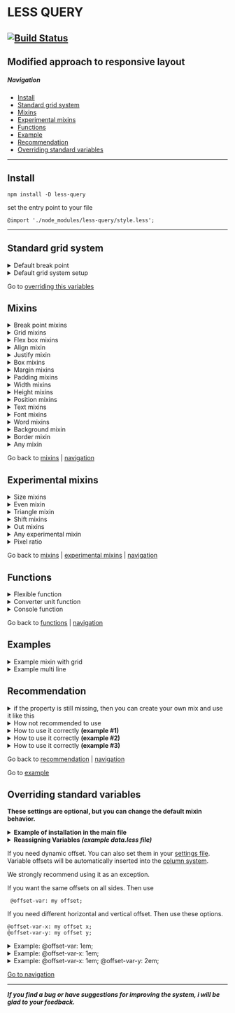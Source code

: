 # LESS QUERY
[![Build Status](https://travis-ci.com/dasx10/less-query.svg?branch=master)](https://travis-ci.com/dasx10/less-query)
----
**Modified approach to responsive layout**
----

##### Navigation
<nav id="navigation">
	<ul>
		<li>
			<a href="#install">Install</a>
		</li>
		<li>
			<a href="#standard-grid-system">Standard grid system</a>
		</li>
		<li>
			<a href="#mixins">Mixins</a>
		</li>
		<li>
			<a href="#experimental-mixins">Experimental mixins</a>
		</li>
		<li>
			<a href="#functions">Functions</a>
		</li>
		<li>
			<a href="#examples">Example</a>
		</li>
		<li>
			<a href="#recommendation">Recommendation</a>
		</li>
		<li>
			<a href="#overriding-standard-variables">Overriding standard variables</a>
		</li>
	</ul>
</nav>

---
## Install
```
npm install -D less-query
```

set the entry point to your file

```
@import './node_modules/less-query/style.less';
```

---


## Standard grid system

<details id="grid-system-mixin">
	<summary>
		Default break point
	</summary>
	<table>
		<thead>
			<tr>
				<th>name</th>
				<th>width</th>
				<th>description</th>
			</tr>
		</thead>
		<tbody>
			<tr>
				<td>xt</td>
				<td>320px</td>
				<td>extra tiny</td>
			</tr>
			<tr>
				<td>ti</td>
				<td>430px</td>
				<td>tiny</td>
			</tr>
			<tr>
				<td>xs</td>
				<td>540px</td>
				<td>extra small</td>
			</tr>
			<tr>
				<td>sm</td>
				<td>720px</td>
				<td>small</td>
			</tr>
			<tr>
				<td>md</td>
				<td>960px</td>
				<td>medium</td>
			</tr>
			<tr>
				<td>lg</td>
				<td>1140px</td>
				<td>large</td>
			</tr>
			<tr>
				<td>xl</td>
				<td>1320px</td>
				<td>extra large</td>
			</tr>
			<tr>
				<td>hu</td>
				<td>1530px</td>
				<td>huge</td>
			</tr>
			<tr>
				<td>xh</td>
				<td>1680px</td>
				<td>extra huge</td>
			</tr>
		</tbody>
	</table>
</details>

<details id="grid-system-mixin">
	<summary>
		Default grid system setup
	</summary>
	<table>
		<thead>
			<tr>
				<th>name</th>
				<th>params</th>
				<th>description</th>
			</tr>
		</thead>
		<tbody>
			<tr>
				<td>columns count</td>
				<td>12</td>
				<td>number of columns in a column</td>
			</tr>
			<tr>
				<td>
					<a href="#offsets-a">offset</a>
				</td>
				<td>2em</td>
				<td>Column indents</td>
			</tr>
			<tr>
				<td>container</td>
				<td>1680px</td>
				<td>Standard container width</td>
			</tr>
		</tbody>
	</table>
</details>


Go to <a href="#overriding-standard-variables">overriding this variables</a>

## Mixins

<details id="grid-system-mixin">
	<summary>
		Break point mixins
	</summary>
	<table>
		<thead>
			<tr>
				<th>mixin</th>
				<th>input</th>
				<th>system</th>
				<th>description</th>
			</tr>
		</thead>
		<tbody>
			<tr>
				<td>.row</td>
				<td>keyword</td>
				<td>grid</td>
				<td>row for columns</td>
			</tr>
			<tr>
				<td>.col</td>
				<td>number</td>
				<td>grid</td>
				<td>column</td>
			</tr>
			<tr>
				<td>.col-count</td>
				<td>number</td>
				<td>false</td>
				<td>overrides the default column count</td>
			</tr>
			<tr>
				<td>.mq</td>
				<td>mixin</td>
				<td>grid</td>
				<td>media width builder</td>
			</tr>
			<tr>
				<td>.to</td>
				<td>mixin</td>
				<td>grid</td>
				<td>media max width only</td>
			</tr>
			<tr>
				<td>.from</td>
				<td>mixin</td>
				<td>grid</td>
				<td>media min width only</td>
			</tr>
			<tr>
				<td>.mqh</td>
				<td>mixin</td>
				<td>grid</td>
				<td>media height builder</td>
			</tr>
			<tr>
				<td>.container</td>
				<td>mixin</td>
				<td>false</td>
				<td>max size (container)</td>
			</tr>
			<tr>
				<td>.wrp</td>
				<td>mixin</td>
				<td>false</td>
				<td>padding max size (container)</td>
			</tr>
		</tbody>
	</table>
	<details id="example-grid-system-mixin">
	<summary>Example grid system mixin</summary>

	// input
	.grid{
		.row;
		&__col{
			.col(12, sm, 6, md, 4, lg, 3);
		}
	}

	// output
	.grid {
		margin-left: -15px;
		margin-right: -15px;
		display: flex;
		flex-flow: row wrap;
	}

	.grid__col {
		word-wrap: break-word;
		box-sizing: border-box;
		margin-left: 15px;
		margin-right: 15px;
	}

	@media (max-width: 720px) {
		.grid__col {
			width: calc(100% - 30px);
		}
	}

	@media (min-width: 720px) and (max-width: 960px) {
		.grid__col {
			width: calc(50% - 30px);
		}
	}

	@media (min-width: 960px) and (max-width: 1140px) {
		.grid__col {
			width: calc(33.333333333333336% - 30px);
		}
	}

	@media (min-width: 1140px) {
		.grid__col {
			width: calc(25% - 30px);
		}
	}
</details>
<details id="grid-s-mix">
	<summary>Example .mq</summary>

	.mq(xs, { .p(1px); color:red }, 1200px, .m(2px));

	/*
		@media (min-width: 540px) and (max-width: 1200px) {
			.class-grid {
				padding: 1px;
				color: red;
			}
		}

		@media (min-width: 1200px) {
			.class-grid {
				margin: 2px;
			}
		}
	*/
</details>
<hr />

</details>


<details id="grid-mixin">
	<summary>
		Grid mixins
	</summary>
	<table>
		<thead>
			<tr>
				<th>mixin</th>
				<th>short</th>
				<th>grid system</th>
			</tr>
		</thead>
		<tbody>
			<tr>
				<td>.grid-area</td>
				<td>.ga</td>
				<td>true</td>
			</tr>
			<tr>
				<td>.grid-auto-column</td>
				<td>.gac</td>
				<td>true</td>
			</tr>
			<tr>
				<td>.grid-auto-row</td>
				<td>.gar</td>
				<td>true</td>
			</tr>
			<tr>
				<td>.grid-template</td>
				<td>.gt</td>
				<td>true</td>
			</tr>
			<tr>
				<td>.grid-template-column</td>
				<td>.gtc</td>
				<td>true</td>
			</tr>
			<tr>
				<td>.grid-template-row</td>
				<td>.gtr</td>
				<td>true</td>
			</tr>
			<tr>
				<td>.grid-column</td>
				<td>.gc</td>
				<td>true</td>
			</tr>
			<tr>
				<td>.grid-column-gap</td>
				<td>.gcg</td>
				<td>true</td>
			</tr>
			<tr>
				<td>.grid-column-start</td>
				<td>.gcs</td>
				<td>true</td>
			</tr>
			<tr>
				<td>.grid-column-end</td>
				<td>.gce</td>
				<td>true</td>
			</tr>
			<tr>
				<td>.grid-row</td>
				<td>.gr</td>
				<td>true</td>
			</tr>
			<tr>
				<td>.grid-row-gap</td>
				<td>.grg</td>
				<td>true</td>
			</tr>
			<tr>
				<td>.grid-row-start</td>
				<td>.grs</td>
				<td>true</td>
			</tr>
			<tr>
				<td>.grid-row-end</td>
				<td>.gre</td>
				<td>true</td>
			</tr>
			<tr>
				<td>.grid-gap</td>
				<td>.gg</td>
				<td>true</td>
			</tr>
		</tbody>
	</table>
</details>

<details id="flex-mixin">
	<summary>
		Flex box mixins
	</summary>
	<table>
		<thead>
			<tr>
				<th>mixin</th>
				<th>short</th>
				<th>grid system</th>
				<th>multi line</th>
			</tr>
		</thead>
		<tbody>
			<tr>
				<td>.flex</td>
				<td>.fx</td>
				<td>true</td>
				<td>false</td>
			</tr>
			<tr>
				<td>.flex-basis</td>
				<td>.fxb</td>
				<td>true</td>
				<td>false</td>
			</tr>
			<tr>
				<td>.flex-direction</td>
				<td>.fxd</td>
				<td>true</td>
				<td>false</td>
			</tr>
			<tr>
				<td>.flex-flow</td>
				<td>.fxf</td>
				<td>true</td>
				<td>false</td>
			</tr>
			<tr>
				<td>.flex-grow</td>
				<td>.fxg</td>
				<td>true</td>
				<td>false</td>
			</tr>
			<tr>
				<td>.flex-shrink</td>
				<td>.fxs</td>
				<td>true</td>
				<td>false</td>
			</tr>
			<tr>
				<td>.flex-wrap</td>
				<td>.fxw</td>
				<td>true</td>
				<td>false</td>
			</tr>
		</tbody>
	</table>
</details>


<details id="align-mixin">
	<summary>
		Align mixin
	</summary>
	<table>
		<thead>
			<tr>
				<th>mixin</th>
				<th>short</th>
				<th>grid system</th>
				<th>multi line</th>
			</tr>
		</thead>
		<tbody>
			<tr>
				<td>.align-content</td>
				<td>.ac</td>
				<td>true</td>
				<td>false</td>
			</tr>
			<tr>
				<td>.align-items</td>
				<td>.ai</td>
				<td>true</td>
				<td>false</td>
			</tr>
			<tr>
				<td>.align-self</td>
				<td>.as</td>
				<td>true</td>
				<td>false</td>
			</tr>
		</tbody>
	</table>
</details>

<details id="justify-mixin">
	<summary>
		Justify mixin
	</summary>
	<table>
		<thead>
			<tr>
				<th>mixin</th>
				<th>short</th>
				<th>grid system</th>
				<th>multi line</th>
			</tr>
		</thead>
		<tbody>
			<tr>
				<td>.justify-content</td>
				<td>.jc</td>
				<td>true</td>
				<td>false</td>
			</tr>
			<tr>
				<td>.justify-items</td>
				<td>.ji</td>
				<td>true</td>
				<td>false</td>
			</tr>
			<tr>
				<td>.justify-self</td>
				<td>.js</td>
				<td>true</td>
				<td>false</td>
			</tr>
		</tbody>
	</table>
</details>


<details id="box-mixin">
	<summary>
		Box mixins
	</summary>
	<table>
		<thead>
			<tr>
				<th>mixin</th>
				<th>short</th>
				<th>grid system</th>
				<th>multi line</th>
			</tr>
		</thead>
		<tbody>
			<tr>
				<td>.box-shadow</td>
				<td>.bsh</td>
				<td>true</td>
				<td>false</td>
			</tr>
			<tr>
				<td>.box-sizing</td>
				<td>.bz</td>
				<td>true</td>
				<td>false</td>
			</tr>
		</tbody>
	</table>
</details>

<details id="margin-mixin">
	<summary>
		Margin mixins
	</summary>
	<table>
		<thead>
			<tr>
				<th>mixin</th>
				<th>short</th>
				<th>grid system</th>
				<th>multi line</th>
			</tr>
		</thead>
		<tbody>
			<tr>
				<td>.margin</td>
				<td>.m</td>
				<td>true</td>
				<td>false</td>
			</tr>
			<tr>
				<td>.margin-top</td>
				<td>.mt</td>
				<td>true</td>
				<td>false</td>
			</tr>
			<tr>
				<td>.margin-right</td>
				<td>.mr</td>
				<td>true</td>
				<td>false</td>
			</tr>
			<tr>
				<td>.margin-bottom</td>
				<td>.mb</td>
				<td>true</td>
				<td>false</td>
			</tr>
			<tr>
				<td>.margin-left</td>
				<td>.ml</td>
				<td>true</td>
				<td>false</td>
			</tr>
			<tr>
				<td>.margin-y</td>
				<td>.my</td>
				<td>true</td>
				<td>true</td>
			</tr>
			<tr>
				<td>.margin-x</td>
				<td>.mx</td>
				<td>true</td>
				<td>true</td>
			</tr>
			<tr>
				<td>.margin-y-right</td>
				<td>.myr</td>
				<td>true</td>
				<td>true</td>
			</tr>
			<tr>
				<td>.margin-y-left</td>
				<td>.myl</td>
				<td>true</td>
				<td>true</td>
			</tr>
			<tr>
				<td>.margin-top-x</td>
				<td>.mxt</td>
				<td>true</td>
				<td>true</td>
			</tr>
			<tr>
				<td>.margin-bottom-x</td>
				<td>.mxb</td>
				<td>true</td>
				<td>true</td>
			</tr>
		</tbody>
	</table>
	<details>
	<summary>Example margin mixins</summary>

	.m(1rem 2rem);  // margin: 1rem 2rem;
	.mt(10px); 		// margin-top: 10px;
	.mb(10px); 		// margin-bottom: 10px;
	.ml(10px); 		// margin-left: 10px;
	.mr(10px); 		// margin-right: 10px;

	.my(5px); 		// margin-top: 5px; margin-bottom: 5px;
	.mx(5px); 		// margin-right: 5px; margin-left: 5px;
</details>
<hr />

</details>

<details id="padding-mixin">
	<summary>
		Padding mixins
	</summary>
	<table>
		<thead>
			<tr>
				<th>mixin</th>
				<th>short</th>
				<th>grid system</th>
				<th>multi line</th>
			</tr>
		</thead>
		<tbody>
			<tr>
				<td>.padding</td>
				<td>.p</td>
				<td>true</td>
				<td>false</td>
			</tr>
			<tr>
				<td>.padding-top</td>
				<td>.pt</td>
				<td>true</td>
				<td>false</td>
			</tr>
			<tr>
				<td>.padding-right</td>
				<td>.pr</td>
				<td>true</td>
				<td>false</td>
			</tr>
			<tr>
				<td>.padding-bottom</td>
				<td>.pb</td>
				<td>true</td>
				<td>false</td>
			</tr>
			<tr>
				<td>.padding-left</td>
				<td>.pl</td>
				<td>true</td>
				<td>false</td>
			</tr>
			<tr>
				<td>.padding-y</td>
				<td>.py</td>
				<td>true</td>
				<td>true</td>
			</tr>
			<tr>
				<td>.padding-x</td>
				<td>.px</td>
				<td>true</td>
				<td>true</td>
			</tr>
			<tr>
				<td>.padding-y-right</td>
				<td>.pyr</td>
				<td>true</td>
				<td>true</td>
			</tr>
			<tr>
				<td>.padding-y-left</td>
				<td>.pyl</td>
				<td>true</td>
				<td>true</td>
			</tr>
			<tr>
				<td>.padding-top-x</td>
				<td>.pxt</td>
				<td>true</td>
				<td>true</td>
			</tr>
			<tr>
				<td>.padding-bottom-x</td>
				<td>.pxb</td>
				<td>true</td>
				<td>true</td>
			</tr>
		</tbody>
	</table>
	<details>
	<summary>Example padding mixins</summary>

	.p(1rem 2rem);  // padding: 1rem 2rem;
	.pt(10px); 		// padding-top: 10px;
	.pb(10px); 		// padding-bottom: 10px;
	.pl(10px); 		// padding-left: 10px;
	.pr(10px); 		// padding-right: 10px;

	.py(5px); 		// padding-top: 5px; padding-bottom: 5px;
	.px(5px); 		// padding-right: 5px; padding-left: 5px;
</details>
<hr />

</details>

<details id="width-mixin">
	<summary>
		Width mixins
	</summary>
	<table>
		<thead>
			<tr>
				<th>mixin</th>
				<th>short</th>
				<th>grid system</th>
				<th>multi line</th>
			</tr>
		</thead>
		<tbody>
			<tr>
				<td>.width</td>
				<td>.w</td>
				<td>true</td>
				<td>false</td>
			</tr>
			<tr>
				<td>.min-width</td>
				<td>.miw</td>
				<td>true</td>
				<td>false</td>
			</tr>
			<tr>
				<td>.max-width</td>
				<td>.mw</td>
				<td>true</td>
				<td>false</td>
			</tr>
			<tr>
				<td>.minmax-width</td>
				<td>.mmw</td>
				<td>true</td>
				<td>true</td>
			</tr>
		</tbody>
	</table>
</details>

<details id="height-mixin">
	<summary>
		Height mixins
	</summary>
	<table>
		<thead>
			<tr>
				<th>mixin</th>
				<th>short</th>
				<th>grid system</th>
				<th>multi line</th>
			</tr>
		</thead>
		<tbody>
			<tr>
				<td>.height</td>
				<td>.h</td>
				<td>true</td>
				<td>false</td>
			</tr>
			<tr>
				<td>.min-height</td>
				<td>.mih</td>
				<td>true</td>
				<td>false</td>
			</tr>
			<tr>
				<td>.max-height</td>
				<td>.mh</td>
				<td>true</td>
				<td>false</td>
			</tr>
			<tr>
				<td>.minmax-height</td>
				<td>.mmh</td>
				<td>true</td>
				<td>true</td>
			</tr>
		</tbody>
	</table>
</details>

<details id="position-mixin">
	<summary>
		Position mixins
	</summary>
	<table>
		<thead>
			<tr>
				<th>mixin</th>
				<th>short</th>
				<th>grid system</th>
				<th>multi line</th>
				<th>description</th>
			</tr>
		</thead>
		<tbody>
			<tr>
				<td>.a</td>
				<td>.a</td>
				<td>true</td>
				<td>true</td>
				<td>All position</td>
			</tr>
			<tr>
				<td>.top</td>
				<td>.t</td>
				<td>true</td>
				<td>false</td>
				<td></td>
			</tr>
			<tr>
				<td>.right</td>
				<td>.r</td>
				<td>true</td>
				<td>false</td>
				<td></td>
			</tr>
			<tr>
				<td>.bottom</td>
				<td>.b</td>
				<td>true</td>
				<td>false</td>
				<td></td>
			</tr>
			<tr>
				<td>.left</td>
				<td>.l</td>
				<td>true</td>
				<td>false</td>
				<td></td>
			</tr>
			<tr>
				<td>.y</td>
				<td>.y</td>
				<td>true</td>
				<td>true</td>
				<td>top + bottom</td>
			</tr>
			<tr>
				<td>.x</td>
				<td>.x</td>
				<td>true</td>
				<td>true</td>
				<td>right + left</td>
			</tr>
		</tbody>
	</table>
</details>

<details id="text-mixin">
	<summary>
		Text mixins
	</summary>
	<table>
		<thead>
			<tr>
				<th>mixin</th>
				<th>short</th>
				<th>grid system</th>
				<th>multi line</th>
			</tr>
		</thead>
		<tbody>
			<tr>
				<td>.text-align</td>
				<td>.ta</td>
				<td>true</td>
				<td>false</td>
			</tr>
			<tr>
				<td>.text-decoration</td>
				<td>.td</td>
				<td>true</td>
				<td>false</td>
			</tr>
			<tr>
				<td>.text-indent</td>
				<td>.ti</td>
				<td>true</td>
				<td>false</td>
			</tr>
			<tr>
				<td>.text-shadow</td>
				<td>.ts</td>
				<td>true</td>
				<td>false</td>
			</tr>
			<tr>
				<td>.text-transform</td>
				<td>.tt</td>
				<td>true</td>
				<td>false</td>
			</tr>
			<tr>
				<td>.text-overflow</td>
				<td>.tv</td>
				<td>true</td>
				<td>false</td>
			</tr>
		</tbody>
	</table>
</details>

<details id="font-mixin">
	<summary>
		Font mixins
	</summary>
	<table>
		<thead>
			<tr>
				<th>mixin</th>
				<th>short</th>
				<th>grid system</th>
				<th>multi line</th>
			</tr>
		</thead>
		<tbody>
			<tr>
				<td>.font</td>
				<td>.f</td>
				<td>true</td>
				<td>false</td>
			</tr>
			<tr>
				<td>.font-style</td>
				<td>.fs</td>
				<td>true</td>
				<td>false</td>
			</tr>
			<tr>
				<td>.font-size</td>
				<td>.fz</td>
				<td>true</td>
				<td>false</td>
			</tr>
			<tr>
				<td>.font-weight</td>
				<td>.f</td>
				<td>true</td>
				<td>false</td>
			</tr>
			<tr>
				<td>.font-family</td>
				<td>.ff</td>
				<td>true</td>
				<td>false</td>
			</tr>
		</tbody>
	</table>
</details>

<details id="word-mixin">
	<summary>
		Word mixins
	</summary>
	<table>
		<thead>
			<tr>
				<th>mixin</th>
				<th>short</th>
				<th>grid system</th>
				<th>multi line</th>
			</tr>
		</thead>
		<tbody>
			<tr>
				<td>.word-break</td>
				<td>.wb</td>
				<td>true</td>
				<td>false</td>
			</tr>
			<tr>
				<td>.word-spacing</td>
				<td>.ws</td>
				<td>true</td>
				<td>false</td>
			</tr>
			<tr>
				<td>.word-wrap</td>
				<td>.ww</td>
				<td>true</td>
				<td>false</td>
			</tr>
		</tbody>
	</table>
</details>

<details id="background-mixin">
	<summary>
		Background mixin
	</summary>
	<table>
		<thead>
			<tr>
				<th>mixin</th>
				<th>short</th>
				<th>grid system</th>
				<th>multi line</th>
			</tr>
		</thead>
		<tbody>
			<tr>
				<td>.background</td>
				<td>.bg</td>
				<td>true</td>
				<td>false</td>
			</tr>
			<tr>
				<td>.background-attachment</td>
				<td>.bga</td>
				<td>true</td>
				<td>false</td>
			</tr>
			<tr>
				<td>.background-clip</td>
				<td>.bgcl</td>
				<td>true</td>
				<td>false</td>
			</tr>
			<tr>
				<td>.background-color</td>
				<td>.bgc</td>
				<td>true</td>
				<td>false</td>
			</tr>
			<tr>
				<td>.background-image</td>
				<td>.bgi</td>
				<td>true</td>
				<td>false</td>
			</tr>
			<tr>
				<td>.background-origin</td>
				<td>.bgo</td>
				<td>true</td>
				<td>false</td>
			</tr>
			<tr>
				<td>.background-position</td>
				<td>.bgp</td>
				<td>true</td>
				<td>false</td>
			</tr>
			<tr>
				<td>.background-repeat</td>
				<td>.bgr</td>
				<td>true</td>
				<td>false</td>
			</tr>
			<tr>
				<td>.background-size</td>
				<td>.bgz</td>
				<td>true</td>
				<td>false</td>
			</tr>
		</tbody>
	</table>
</details>

<details id="border-mixin">
	<summary>
		Border mixin
	</summary>
	<table>
		<thead>
			<tr>
				<th>mixin</th>
				<th>short</th>
				<th>grid system</th>
				<th>multi line</th>
			</tr>
		</thead>
		<tbody>
			<tr>
				<td>.border</td>
				<td>.bd</td>
				<td>true</td>
				<td>false</td>
			</tr>
			<tr>
				<td>.border-style</td>
				<td>.bds</td>
				<td>true</td>
				<td>false</td>
			</tr>
			<tr>
				<td>.border-color</td>
				<td>.bdc</td>
				<td>true</td>
				<td>false</td>
			</tr>
			<tr>
				<td>.border-radius</td>
				<td>.bd-rs</td>
				<td>true</td>
				<td>false</td>
			</tr>
		</tbody>
	</table>
</details>

<details id="any-mixin">
	<summary>
		Any mixin
	</summary>
	<table>
		<thead>
			<tr>
				<th>mixin</th>
				<th>short</th>
				<th>grid system</th>
				<th>multi line</th>
			</tr>
		</thead>
		<tbody>
			<tr>
				<td>.line-height</td>
				<td>.lh</td>
				<td>true</td>
				<td>false</td>
			</tr>
			<tr>
				<td>.order</td>
				<td>.od</td>
				<td>true</td>
				<td>false</td>
			</tr>
			<tr>
				<td>.letter-spacing</td>
				<td>.ls</td>
				<td>true</td>
				<td>false</td>
			</tr>
			<tr>
				<td>.display</td>
				<td>.d</td>
				<td>true</td>
				<td>false</td>
			</tr>
			<tr>
				<td>.resize</td>
				<td>.rz</td>
				<td>true</td>
				<td>false</td>
			</tr>
			<tr>
				<td>.position</td>
				<td>.pos</td>
				<td>true</td>
				<td>false</td>
			</tr>
			<tr>
				<td>.vertical-align</td>
				<td>.va</td>
				<td>true</td>
				<td>false</td>
			</tr>
			<tr>
				<td>.clip</td>
				<td>.cp</td>
				<td>true</td>
				<td>false</td>
			</tr>
		</tbody>
	</table>
</details>


Go back to <a href="#mixins">mixins</a> | <a href="#navigation">navigation</a>

## Experimental mixins

<details id="size-mixin">
	<summary title="height + width">
		Size mixins
	</summary>
	<p>Height + width</p>
	<table>
		<thead>
			<tr>
				<th>mixin</th>
				<th>short</th>
				<th>grid system</th>
				<th>multi line</th>
			</tr>
		</thead>
		<tbody>
			<tr>
				<td>.size</td>
				<td>.sz</td>
				<td>true</td>
				<td>true</td>
			</tr>
			<tr>
				<td>.min-size</td>
				<td>.misz</td>
				<td>true</td>
				<td>true</td>
			</tr>
			<tr>
				<td>.max-size</td>
				<td>.msz</td>
				<td>true</td>
				<td>true</td>
			</tr>
			<tr>
				<td>.minmax-size</td>
				<td>.mmsz</td>
				<td>true</td>
				<td>true</td>
			</tr>
		</tbody>
	</table>
</details>

<details id="even-mixin">
	<summary title="Align + justify">
		Even mixin
	</summary>
	<p>Align + justify</p>
	<table>
		<thead>
			<tr>
				<th>mixin</th>
				<th>short</th>
				<th>grid system</th>
				<th>multi line</th>
			</tr>
		</thead>
		<tbody>
			<tr>
				<td>.even-content</td>
				<td>.ec</td>
				<td>true</td>
				<td>true</td>
			</tr>
			<tr>
				<td>.even-items</td>
				<td>.ei</td>
				<td>true</td>
				<td>true</td>
			</tr>
			<tr>
				<td>.even-self</td>
				<td>.es</td>
				<td>true</td>
				<td>true</td>
			</tr>
		</tbody>
	</table>
</details>

<details id="triangle-mixin">
	<summary>
		Triangle mixin
	</summary>
	<table>
		<thead>
			<tr>
				<th>mixin</th>
				<th>input</th>
				<th>grid system</th>
				<th>Multi line</th>
			</tr>
		</thead>
		<tbody>
			<tr>
				<td>.triangle-t</td>
				<td>number</td>
				<td>false</td>
				<td>false</td>
			</tr>
			<tr>
				<td>.triangle-r</td>
				<td>number</td>
				<td>false</td>
				<td>false</td>
			</tr>
			<tr>
				<td>.triangle-b</td>
				<td>number</td>
				<td>false</td>
				<td>false</td>
			</tr>
			<tr>
				<td>.triangle-l</td>
				<td>number</td>
				<td>false</td>
				<td>false</td>
			</tr>
			<tr>
				<td>.triangle-rt</td>
				<td>number</td>
				<td>false</td>
				<td>false</td>
			</tr>
			<tr>
				<td>.triangle-rb</td>
				<td>number</td>
				<td>false</td>
				<td>false</td>
			</tr>
		</tbody>
	</table>
</details>

<details id="shift-mixin">
	<summary title="margin + padding">
		Shift mixins
	</summary>
	<p>margin + padding</p>
	<table>
		<thead>
			<tr>
				<th>mixin</th>
				<th>grid system</th>
				<th>multi line</th>
			</tr>
		</thead>
		<tbody>
			<tr>
				<td>.shift</td>
				<td>true</td>
				<td>false</td>
			</tr>
			<tr>
				<td>.shift-t</td>
				<td>true</td>
				<td>false</td>
			</tr>
			<tr>
				<td>.shift-r</td>
				<td>true</td>
				<td>false</td>
			</tr>
			<tr>
				<td>.shift-b</td>
				<td>true</td>
				<td>false</td>
			</tr>
			<tr>
				<td>.shift-l</td>
				<td>true</td>
				<td>false</td>
			</tr>
			<tr>
				<td>.shift-y</td>
				<td>true</td>
				<td>true</td>
			</tr>
			<tr>
				<td>.shift-x</td>
				<td>true</td>
				<td>true</td>
			</tr>
		</tbody>
	</table>
</details>

<details id="out-mixin">
	<summary title="-margin +padding">
		Out mixins
	</summary>
	<p>-margin +padding</p>
	<table>
		<thead>
			<tr>
				<th>mixin</th>
				<th>grid system</th>
				<th>multi line</th>
			</tr>
		</thead>
		<tbody>
			<tr>
				<td>.out</td>
				<td>true</td>
				<td>false</td>
			</tr>
			<tr>
				<td>.out-t</td>
				<td>true</td>
				<td>false</td>
			</tr>
			<tr>
				<td>.out-r</td>
				<td>true</td>
				<td>false</td>
			</tr>
			<tr>
				<td>.out-b</td>
				<td>true</td>
				<td>false</td>
			</tr>
			<tr>
				<td>.out-l</td>
				<td>true</td>
				<td>false</td>
			</tr>
			<tr>
				<td>.out-y</td>
				<td>true</td>
				<td>true</td>
			</tr>
			<tr>
				<td>.out-x</td>
				<td>true</td>
				<td>true</td>
			</tr>
		</tbody>
	</table>
</details>

<details>
	<summary>
		Any experimental mixin
	</summary>
	<table>
		<thead>
			<tr>
				<th>mixin</th>
				<th>grid system</th>
				<th>multi line</th>
				<th>description</th>
			</tr>
		</thead>
		<tbody>
			<tr>
				<td>.reset</td>
				<td>false</td>
				<td>false</td>
				<td>normalize</td>
			</tr>
			<tr>
				<td>.round</td>
				<td>false</td>
				<td>false</td>
				<td>border-radius: 50%;</td>
			</tr>
			<tr>
				<td>.circle</td>
				<td>false</td>
				<td>false</td>
				<td>circle</td>
			</tr>
		</tbody>
	</table>
</details>

<details id="pxrt">
	<summary>
		Pixel ratio
	</summary>
	<p>Mixin: .pxrt()</p>
	<p>Params: pixel ration (number) or mixin</p>

	.pxrt(
		1, { background-image:url('1.webp') },
		2, { background-image:url('2.webp') },
		3, { background-image:url('3.webp') }
	);
	// 1x upload only 1.webp
	// retina 2x upload only 2.webp
	// retina 3x upload only 3.webp
</details>



Go back to <a href="#mixins"> mixins</a> | <a href="#experimental-mixins">experimental mixins</a> | <a href="#navigation">navigation</a>

## Functions

<details id="flexible-function">
	<summary>
		Flexible function
	</summary>
	<table>
		<thead>
			<tr>
				<th>name</th>
				<th>first param *</th>
				<th>second param *</th>
				<th>next params</th>
				<th>description</th>
			</tr>
		</thead>
		<tbody>
			<tr>
				<td>fw</td>
				<td>min size</td>
				<td>max size</td>
				<td>min-width, max-width</td>
				<td>adapts to width</td>
			</tr>
			<tr>
				<td>fh</td>
				<td>min size</td>
				<td>max size</td>
				<td>min-height, max-height</td>
				<td>adapts to height</td>
			</tr>
			<tr>
				<td>fmin</td>
				<td>min size</td>
				<td>max size</td>
				<td>min-size, max-size</td>
				<td>adapts to min height or width desktop size</td>
			</tr>
			<tr>
				<td>fmax</td>
				<td>min size</td>
				<td>max size</td>
				<td>min-size, max-size</td>
				<td>adapts to max height or width desktop size</td>
			</tr>
			<tr>
				<td>fd</td>
				<td>min size</td>
				<td>max size</td>
				<td>min-width, min-height, max-width, max-height</td>
				<td>adapts to desktop size</td>
			</tr>
		</tbody>
	</table>
	<details>
	<summary>Example</summary>

	// flexible font
	.fz(fw(12px, 20px)); // -> font-size: calc(10.4px + 0.5vw);
</details>
	<details>
	<summary>
		Default params (next params)
	</summary>
	<table>
		<thead>
			<tr>
				<th>name</th>
				<th>value</th>
			</tr>
		</thead>
		<tbody>
			<tr>
				<td>min-height</td>
				<td>240px</td>
			</tr>
			<tr>
				<td>min-width</td>
				<td>320px</td>
			</tr>
			<tr>
				<td>max-height</td>
				<td>1080px</td>
			</tr>
			<tr>
				<td>max-width</td>
				<td>1920px</td>
			</tr>
			<tr>
				<td>min-size</td>
				<td>320px</td>
			</tr>
			<tr>
				<td>max-size</td>
				<td>1920px</td>
			</tr>
		</tbody>
	</table>
</details>
	<hr />
</details>
<details id="converter-function">
	<summary>
		Converter unit function
	</summary>
	<table>
		<thead>
			<tr>
				<th>name</th>
				<th>first param *</th>
				<th>second param</th>
				<th>description</th>
			</tr>
		</thead>
		<tbody>
			<tr>
				<td>toEm</td>
				<td>px unit</td>
				<td>default em</td>
				<td>convert pixel to em</td>
			</tr>
			<tr>
				<td>toRem</td>
				<td>px unit</td>
				<td>default rem</td>
				<td>convert pixel to rem</td>
			</tr>
			<tr>
				<td>toP</td>
				<td>px unit</td>
				<td>default width layout</td>
				<td>convert pixel to %</td>
			</tr>
			<tr>
				<td>toW</td>
				<td>px unit</td>
				<td>default width layout</td>
				<td>convert pixel to vw</td>
			</tr>
			<tr>
				<td>toH</td>
				<td>px unit</td>
				<td>default width layout</td>
				<td>convert pixel to vh</td>
			</tr>
			<tr>
				<td>toM</td>
				<td>px unit</td>
				<td>default width layout</td>
				<td>convert pixel to vmax</td>
			</tr>
			<tr>
				<td>toMi</td>
				<td>px unit</td>
				<td>default width layout</td>
				<td>convert pixel to vmin</td>
			</tr>
			<tr>
				<td>toPx</td>
				<td>any number unit</td>
				<td>default width layout</td>
				<td>convert unit to px</td>
			</tr>
		</tbody>
	</table>
	<details>
	<summary>
		Example
	</summary>

	toEm(16); 		   // 1em;
	toPx(10%, 1920px);  // 192px;
	toP(20px, 1920px); // 1.0416666666666665%;

	.pt(toEm(16)); 	   // padding-top: 1em;
</details>
	<hr />
</details>

<details id="console-function">
	<summary>
		Console function
	</summary>
	<table>
		<thead>
			<tr>
				<th>name</th>
				<th>input or type</th>
				<th>description</th>
			</tr>
		</thead>
		<tbody>
			<tr>
				<td>console-log</td>
				<td>varaiable | unit | params | string ...</td>
				<td>output from console</td>
			</tr>
			<tr>
				<td>console-dir</td>
				<td>varaiable | unit | params | string ...</td>
				<td>output from console full information</td>
			</tr>
			<tr>
				<td>console-error</td>
				<td>varaiable | unit | params | string ...</td>
				<td>output from console (red output)</td>
			</tr>
		</tbody>
	</table>
</details>


Go back to <a href="#functions">functions</a> | <a href="#navigation">navigation</a>

## Examples

<details>
	<summary>Example mixin with grid</summary>

	// input
	.class{
		.px(1px, xs, 2px, sm, 3px);
	}

	// output
	@media (min-width: 45em) {
		.class {
			padding-left: 3px;
			padding-right: 3px;
		}
	}

	@media (max-width: 33.75em) {
		.class {
			padding-left: 1px;
			padding-right: 1px;
		}
	}

	@media (min-width: 33.75em) and (max-width: 45em) {
		.class {
			padding-left: 2px;
			padding-right: 2px;
		}
	}
</details>

<details>
	<summary>Example multi line</summary>

	// input
	.shift {
		.mx(1px 2px);
		.my(10px 5px, sm, 8px);
	}

	// output
	.shift {
		margin-right: 1px;
		margin-left: 2px;
	}

	@media (min-width: 45em) {
		.shift {
			margin-top: 8px;
			margin-bottom: 8px;
		}
	}

	@media (max-width: 45em) {
		.shift {
			margin-top: 10px;
			margin-bottom: 5px;
		}
	}
</details>


## Recommendation

<details>
	<summary>if the property is still missing, then you can create your own mix and use it like this</summary>

	.myMix(@params){
		.c(lighten(@params));
		.bgc(darken(@params));
	}

	.mq(
		sm,     .myMix(darkred),
		1280px, .myMix(#000)
	);
</details>

<details>
	<summary>How not recommended to use</summary>

	.px(xs, 10px, sm, 20px);
	.my(sm, 5px, md, 12px, lg, auto);
</details>

<details>
	<summary>How to use it correctly <strong>(example #1)</strong></summary>

	.px(xs, 10px, sm, 20px);
	.my(sm, 5px, md, 12px, lg, auto);
</details>

<details>
	<summary>How to use it correctly <strong>(example #2)</strong></summary>

	.mq(
		xs, .px(10px),
		sm, .px(20px)
	);

	.mq(
		sm, .my(5px),
		md, .my(12px),
		lg, .my(auto)
	);
</details>

<details>
	<summary>How to use it correctly <strong>(example #3)</strong></summary>

	.mq(
		xs, .px(10px),
		sm, {
			.px(20px);
			.my(12px);
		},
		md, .my(12px),
		lg, .my(auto)
	);
</details>


<p>Go back to <a href="#recommendation">recommendation</a> | <a href="#navigation">navigation</a></p>
<p>Go to <a href="#example">example</a></p>

## Overriding standard variables
**These settings are optional, but you can change the default mixin behavior.**

<details>
	<summary><strong>Example of installation in the main file</strong></summary>
	<em>Create a file for variables. For example, at the root of the data.less directory. And register the file after registering the library.</em>

	@import './node_modules/less-query/style.less';
	@import './data.less';
</details>

<details>
	<summary><strong>Reassigning Variables <em>(example data.less file)</em></strong></summary>
	<em>Use parameters in your data.less file</em>

	// BREAK POINTS

	@breaks:{
		@xl : 1440px;
		@lg : 1200px;
		@md : 960px;
		@sm : 720px;
		@xs : 540px;
	}

	// ANY GRID

	@number-of-columns: 24;
	@width-wrapper : 1440px;

	// OFFSET

	@offset: 1em;
	@offset-one-side: @offset / 2;
	@offset-one-deny: @offset-one-side * -1;

	@offset-x: @offset;
	@offset-one-side-x:  @offset-x / 2;
	@offset-one-deny-x:  @offset-one-side-x * -1;

	@offset-left: @offset-x;
	@offset-one-side-left: @offset-left / 2;
	@offset-one-deny-left: @offset-one-side-left * -1;

	@offset-right: @offset-x;
	@offset-one-side-right: @offset-right / 2;
	@offset-one-deny-right: @offset-one-side-right * -1;

	@offset-y: @offset;
	@offset-one-side-y:  @offset-y / 2;
	@offset-one-deny-y:  @offset-one-side-y * -1;

	@offset-top: @offset-y;
	@offset-one-side-top: @offset-top / 2;
	@offset-one-deny-top: @offset-one-side-top * -1;

	@offset-bottom: @offset-y;
	@offset-one-side-bottom: @offset-bottom / 2;
	@offset-one-deny-bottom: @offset-one-side-bottom * -1;

	// SHIFT

	@default-margin: 		auto;
	@default-margin-x: 		@default-margin;
	@default-margin-left: 	@default-margin-x;
	@default-margin-right:  @default-margin-x;
	@default-margin-y: 		@default-margin;
	@default-margin-top: 	@default-margin-y;
	@default-margin-bottom: @default-margin-y;

	@default-padding: 		 auto;
	@default-padding-x: 	 @default-padding;
	@default-padding-left: 	 @default-padding-x;
	@default-padding-right:  @default-padding-x;
	@default-padding-y: 	 @default-padding;
	@default-padding-top: 	 @default-padding-y;
	@default-padding-bottom: @default-padding-y;
</details>

If you need dynamic offset. You can also set them in your <a href="#overriding-standard-variables" id="offsets-a">settings file</a>.
Variable offsets will be automatically inserted into the <a href="#standard-grid-system">column system</a>.

We strongly recommend using it as an exception.

If you want the same offsets on all sides. Then use

```
 @offset-var: my offset;

```
If you need different horizontal and vertical offset. Then use these options.

```
@offset-var-x: my offset x;
@offset-var-y: my offset y;
```

<details>
	<summary>Example: @offset-var: 1em;</summary>

	:root {
		--offset: 	1em;
		--offset-x: var(--offset);
		--offset-y: var(--offset);
		--offset-l: var(--offset-x);
		--offset-r: var(--offset-x);
		--offset-t: var(--offset-y);
		--offset-b: var(--offset-y);

		--offset-one-side:   calc(var(--offset) / 2);
		--offset-one-side-x: calc(var(--offset-x) / 2);
		--offset-one-side-y: calc(var(--offset-y) / 2);
		--offset-one-side-l: calc(var(--offset-x) / 2);
		--offset-one-side-r: calc(var(--offset-x) / 2);
		--offset-one-side-t: calc(var(--offset-y) / 2);
		--offset-one-side-b: calc(var(--offset-y) / 2);
	}
</details>

<details>
	<summary>Example: @offset-var-x: 1em;</summary>

	:root {
		--offset-x: 1em;
		--offset-l: var(--offset-x);
		--offset-r: var(--offset-x);
		--offset-one-side-l: calc(var(--offset-x) / 2);
		--offset-one-side-r: calc(var(--offset-x) / 2);
		--offset-one-side-x: calc(var(--offset-x) / 2);
	}
</details>

<details>
	<summary>Example: @offset-var-x: 1em; @offset-var-y: 2em;</summary>

	:root {
		--offset-x: 1em;
		--offset-l: var(--offset-x);
		--offset-r: var(--offset-x);
		--offset-one-side-l: calc(var(--offset-x) / 2);
		--offset-one-side-r: calc(var(--offset-x) / 2);
		--offset-one-side-x: calc(var(--offset-x) / 2);
		--offset-y: 2em;
		--offset-t: var(--offset-y);
		--offset-b: var(--offset-y);
		--offset-one-side-t: calc(var(--offset-y) / 2);
		--offset-one-side-b: calc(var(--offset-y) / 2);
		--offset-one-side-y: calc(var(--offset-y) / 2);
	}
</details>

<a href="#navigation">Go to navigation</a>

---

***If you find a bug or have suggestions for improving the system, i will be glad to your feedback.***
